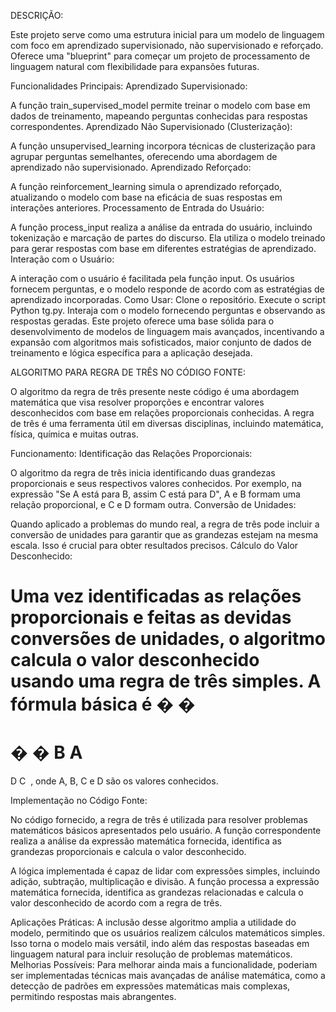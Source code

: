 DESCRIÇÃO:


Este projeto serve como uma estrutura inicial para um modelo de linguagem com foco em aprendizado supervisionado, não supervisionado e reforçado. Oferece uma "blueprint" para começar um projeto de processamento de linguagem natural com flexibilidade para expansões futuras.

Funcionalidades Principais:
Aprendizado Supervisionado:

A função train_supervised_model permite treinar o modelo com base em dados de treinamento, mapeando perguntas conhecidas para respostas correspondentes.
Aprendizado Não Supervisionado (Clusterização):

A função unsupervised_learning incorpora técnicas de clusterização para agrupar perguntas semelhantes, oferecendo uma abordagem de aprendizado não supervisionado.
Aprendizado Reforçado:

A função reinforcement_learning simula o aprendizado reforçado, atualizando o modelo com base na eficácia de suas respostas em interações anteriores.
Processamento de Entrada do Usuário:

A função process_input realiza a análise da entrada do usuário, incluindo tokenização e marcação de partes do discurso. Ela utiliza o modelo treinado para gerar respostas com base em diferentes estratégias de aprendizado.
Interação com o Usuário:

A interação com o usuário é facilitada pela função input. Os usuários fornecem perguntas, e o modelo responde de acordo com as estratégias de aprendizado incorporadas.
Como Usar:
Clone o repositório.
Execute o script Python tg.py.
Interaja com o modelo fornecendo perguntas e observando as respostas geradas.
Este projeto oferece uma base sólida para o desenvolvimento de modelos de linguagem mais avançados, incentivando a expansão com algoritmos mais sofisticados, maior conjunto de dados de treinamento e lógica específica para a aplicação desejada.


ALGORITMO PARA REGRA DE TRÊS NO CÓDIGO FONTE:


O algoritmo da regra de três presente neste código é uma abordagem matemática que visa resolver proporções e encontrar valores desconhecidos com base em relações proporcionais conhecidas. A regra de três é uma ferramenta útil em diversas disciplinas, incluindo matemática, física, química e muitas outras.

Funcionamento:
Identificação das Relações Proporcionais:

O algoritmo da regra de três inicia identificando duas grandezas proporcionais e seus respectivos valores conhecidos. Por exemplo, na expressão "Se A está para B, assim C está para D", A e B formam uma relação proporcional, e C e D formam outra.
Conversão de Unidades:

Quando aplicado a problemas do mundo real, a regra de três pode incluir a conversão de unidades para garantir que as grandezas estejam na mesma escala. Isso é crucial para obter resultados precisos.
Cálculo do Valor Desconhecido:

Uma vez identificadas as relações proporcionais e feitas as devidas conversões de unidades, o algoritmo calcula o valor desconhecido usando uma regra de três simples. A fórmula básica é 
�
�
=
�
�
B
A
​
 = 
D
C
​
 , onde A, B, C e D são os valores conhecidos.
 
Implementação no Código Fonte:

No código fornecido, a regra de três é utilizada para resolver problemas matemáticos básicos apresentados pelo usuário. A função correspondente realiza a análise da expressão matemática fornecida, identifica as grandezas proporcionais e calcula o valor desconhecido.

A lógica implementada é capaz de lidar com expressões simples, incluindo adição, subtração, multiplicação e divisão. A função processa a expressão matemática fornecida, identifica as grandezas relacionadas e calcula o valor desconhecido de acordo com a regra de três.

Aplicações Práticas:
A inclusão desse algoritmo amplia a utilidade do modelo, permitindo que os usuários realizem cálculos matemáticos simples. Isso torna o modelo mais versátil, indo além das respostas baseadas em linguagem natural para incluir resolução de problemas matemáticos.
Melhorias Possíveis:
Para melhorar ainda mais a funcionalidade, poderiam ser implementadas técnicas mais avançadas de análise matemática, como a detecção de padrões em expressões matemáticas mais complexas, permitindo respostas mais abrangentes.
